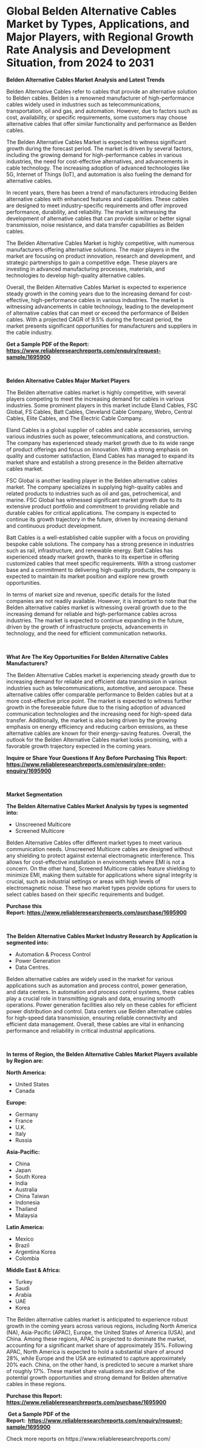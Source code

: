 <p><h1>Global Belden Alternative Cables Market by Types, Applications, and Major Players, with Regional Growth Rate Analysis and Development Situation, from 2024 to 2031</h1></p><p><strong>Belden Alternative Cables Market Analysis and Latest Trends</strong></p>
<p><p>Belden Alternative Cables refer to cables that provide an alternative solution to Belden cables. Belden is a renowned manufacturer of high-performance cables widely used in industries such as telecommunications, transportation, oil and gas, and automation. However, due to factors such as cost, availability, or specific requirements, some customers may choose alternative cables that offer similar functionality and performance as Belden cables.</p><p>The Belden Alternative Cables Market is expected to witness significant growth during the forecast period. The market is driven by several factors, including the growing demand for high-performance cables in various industries, the need for cost-effective alternatives, and advancements in cable technology. The increasing adoption of advanced technologies like 5G, Internet of Things (IoT), and automation is also fueling the demand for alternative cables.</p><p>In recent years, there has been a trend of manufacturers introducing Belden alternative cables with enhanced features and capabilities. These cables are designed to meet industry-specific requirements and offer improved performance, durability, and reliability. The market is witnessing the development of alternative cables that can provide similar or better signal transmission, noise resistance, and data transfer capabilities as Belden cables.</p><p>The Belden Alternative Cables Market is highly competitive, with numerous manufacturers offering alternative solutions. The major players in the market are focusing on product innovation, research and development, and strategic partnerships to gain a competitive edge. These players are investing in advanced manufacturing processes, materials, and technologies to develop high-quality alternative cables.</p><p>Overall, the Belden Alternative Cables Market is expected to experience steady growth in the coming years due to the increasing demand for cost-effective, high-performance cables in various industries. The market is witnessing advancements in cable technology, leading to the development of alternative cables that can meet or exceed the performance of Belden cables. With a projected CAGR of 9.5% during the forecast period, the market presents significant opportunities for manufacturers and suppliers in the cable industry.</p></p>
<p><strong>Get a Sample PDF of the Report:&nbsp; <a href="https://www.reliableresearchreports.com/enquiry/request-sample/1695900">https://www.reliableresearchreports.com/enquiry/request-sample/1695900</a></strong></p>
<p>&nbsp;</p>
<p><strong>Belden Alternative Cables Major Market Players</strong></p>
<p><p>The Belden alternative cables market is highly competitive, with several players competing to meet the increasing demand for cables in various industries. Some prominent players in this market include Eland Cables, FSC Global, FS Cables, Batt Cables, Cleveland Cable Company, Webro, Central Cables, Elite Cables, and The Electric Cable Company.</p><p>Eland Cables is a global supplier of cables and cable accessories, serving various industries such as power, telecommunications, and construction. The company has experienced steady market growth due to its wide range of product offerings and focus on innovation. With a strong emphasis on quality and customer satisfaction, Eland Cables has managed to expand its market share and establish a strong presence in the Belden alternative cables market.</p><p>FSC Global is another leading player in the Belden alternative cables market. The company specializes in supplying high-quality cables and related products to industries such as oil and gas, petrochemical, and marine. FSC Global has witnessed significant market growth due to its extensive product portfolio and commitment to providing reliable and durable cables for critical applications. The company is expected to continue its growth trajectory in the future, driven by increasing demand and continuous product development.</p><p>Batt Cables is a well-established cable supplier with a focus on providing bespoke cable solutions. The company has a strong presence in industries such as rail, infrastructure, and renewable energy. Batt Cables has experienced steady market growth, thanks to its expertise in offering customized cables that meet specific requirements. With a strong customer base and a commitment to delivering high-quality products, the company is expected to maintain its market position and explore new growth opportunities.</p><p>In terms of market size and revenue, specific details for the listed companies are not readily available. However, it is important to note that the Belden alternative cables market is witnessing overall growth due to the increasing demand for reliable and high-performance cables across industries. The market is expected to continue expanding in the future, driven by the growth of infrastructure projects, advancements in technology, and the need for efficient communication networks.</p></p>
<p>&nbsp;</p>
<p><strong>What Are The Key Opportunities For Belden Alternative Cables Manufacturers?</strong></p>
<p><p>The Belden Alternative Cables market is experiencing steady growth due to increasing demand for reliable and efficient data transmission in various industries such as telecommunications, automotive, and aerospace. These alternative cables offer comparable performance to Belden cables but at a more cost-effective price point. The market is expected to witness further growth in the foreseeable future due to the rising adoption of advanced communication technologies and the increasing need for high-speed data transfer. Additionally, the market is also being driven by the growing emphasis on energy efficiency and reducing carbon emissions, as these alternative cables are known for their energy-saving features. Overall, the outlook for the Belden Alternative Cables market looks promising, with a favorable growth trajectory expected in the coming years.</p></p>
<p><strong>Inquire or Share Your Questions If Any Before Purchasing This Report: <a href="https://www.reliableresearchreports.com/enquiry/pre-order-enquiry/1695900">https://www.reliableresearchreports.com/enquiry/pre-order-enquiry/1695900</a></strong></p>
<p>&nbsp;</p>
<p><strong>Market Segmentation</strong></p>
<p><strong>The Belden Alternative Cables Market Analysis by types is segmented into:</strong></p>
<p><ul><li>Unscreened Multicore</li><li>Screened Multicore</li></ul></p>
<p><p>Belden Alternative Cables offer different market types to meet various communication needs. Unscreened Multicore cables are designed without any shielding to protect against external electromagnetic interference. This allows for cost-effective installation in environments where EMI is not a concern. On the other hand, Screened Multicore cables feature shielding to minimize EMI, making them suitable for applications where signal integrity is crucial, such as industrial settings or areas with high levels of electromagnetic noise. These two market types provide options for users to select cables based on their specific requirements and budget.</p></p>
<p><strong>Purchase this Report:&nbsp;<a href="https://www.reliableresearchreports.com/purchase/1695900">https://www.reliableresearchreports.com/purchase/1695900</a></strong></p>
<p>&nbsp;</p>
<p><strong>The Belden Alternative Cables Market Industry Research by Application is segmented into:</strong></p>
<p><ul><li>Automation & Process Control</li><li>Power Generation</li><li>Data Centres.</li></ul></p>
<p><p>Belden alternative cables are widely used in the market for various applications such as automation and process control, power generation, and data centers. In automation and process control systems, these cables play a crucial role in transmitting signals and data, ensuring smooth operations. Power generation facilities also rely on these cables for efficient power distribution and control. Data centers use Belden alternative cables for high-speed data transmission, ensuring reliable connectivity and efficient data management. Overall, these cables are vital in enhancing performance and reliability in critical industrial applications.</p></p>
<p>&nbsp;</p>
<p><strong>In terms of Region, the Belden Alternative Cables Market Players available by Region are:</strong></p>
<p>
    <p> <strong> North America: </strong>
        <ul>
            <li>United States</li>
            <li>Canada</li>
        </ul>
        </p> 
    <p> <strong> Europe: </strong>
        <ul>
            <li>Germany</li>
            <li>France</li>
            <li>U.K.</li>
            <li>Italy</li>
            <li>Russia</li>
        </ul>
        </p> 
    <p> <strong> Asia-Pacific: </strong>
        <ul>
            <li>China</li>
            <li>Japan</li>
            <li>South Korea</li>
            <li>India</li>
            <li>Australia</li>
            <li>China Taiwan</li>
            <li>Indonesia</li>
            <li>Thailand</li>
            <li>Malaysia</li>
        </ul>
        </p> 
    <p> <strong> Latin America: </strong>
        <ul>
            <li>Mexico</li>
            <li>Brazil</li>
            <li>Argentina Korea</li>
            <li>Colombia</li>
        </ul>
        </p> 
    <p> <strong> Middle East & Africa: </strong>
        <ul>
            <li>Turkey</li>
            <li>Saudi</li>
            <li>Arabia</li>
            <li>UAE</li>
            <li>Korea</li>
        </ul>
    </p>
    </p>
<p><p>The Belden alternative cables market is anticipated to experience robust growth in the coming years across various regions, including North America (NA), Asia-Pacific (APAC), Europe, the United States of America (USA), and China. Among these regions, APAC is projected to dominate the market, accounting for a significant market share of approximately 35%. Following APAC, North America is expected to hold a substantial share of around 28%, while Europe and the USA are estimated to capture approximately 20% each. China, on the other hand, is predicted to secure a market share of roughly 17%. These market share valuations are indicative of the potential growth opportunities and strong demand for Belden alternative cables in these regions.</p></p>
<p><strong>Purchase this Report: <a href="https://www.reliableresearchreports.com/purchase/1695900">https://www.reliableresearchreports.com/purchase/1695900</a></strong></p>
<p>&nbsp;<strong>Get a Sample PDF of the Report:&nbsp;&nbsp;<a href="https://www.reliableresearchreports.com/enquiry/request-sample/1695900">https://www.reliableresearchreports.com/enquiry/request-sample/1695900</a></strong></p>
<p><strong></strong></p>
<p>Check more reports on https://www.reliableresearchreports.com/</p>